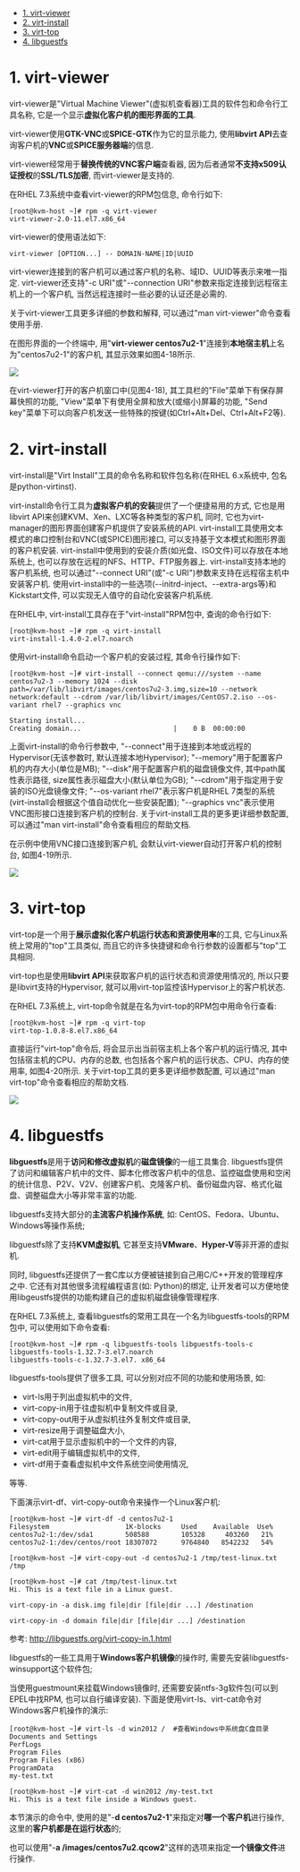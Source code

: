 
<!-- @import "[TOC]" {cmd="toc" depthFrom=1 depthTo=6 orderedList=false} -->

<!-- code_chunk_output -->

- [1. virt-viewer](#1-virt-viewer)
- [2. virt-install](#2-virt-install)
- [3. virt-top](#3-virt-top)
- [4. libguestfs](#4-libguestfs)

<!-- /code_chunk_output -->

# 1. virt-viewer

virt\-viewer是"Virtual Machine Viewer"(虚拟机查看器)工具的软件包和命令行工具名称, 它是一个显示**虚拟化客户机的图形界面的工具**. 

virt\-viewer使用**GTK\-VNC**或**SPICE\-GTK**作为它的显示能力, 使用**libvirt API**去查询客户机的**VNC**或**SPICE服务器端**的信息. 

virt\-viewer经常用于**替换传统的VNC客户端**查看器, 因为后者通常**不支持x509认证授权**的**SSL/TLS加密**, 而virt\-viewer是支持的. 

在RHEL 7.3系统中查看virt\-viewer的RPM包信息, 命令行如下: 

```
[root@kvm-host ~]# rpm -q virt-viewer
virt-viewer-2.0-11.el7.x86_64
```

virt-viewer的使用语法如下: 

```
virt-viewer [OPTION...] -- DOMAIN-NAME|ID|UUID
```

virt\-viewer连接到的客户机可以通过客户机的名称、域ID、UUID等表示来唯一指定. virt\-viewer还支持"\-c URI"或"\-\-connection URI"参数来指定连接到远程宿主机上的一个客户机, 当然远程连接时一些必要的认证还是必需的. 

关于virt\-viewer工具更多详细的参数和解释, 可以通过"man virt\-viewer"命令查看使用手册. 

在图形界面的一个终端中, 用"**virt\-viewer centos7u2\-1**"连接到**本地宿主机**上名为"centos7u2\-1"的客户机, 其显示效果如图4-18所示. 

![](./images/2019-05-19-19-22-47.png)

在virt\-viewer打开的客户机窗口中(见图4\-18), 其工具栏的"File"菜单下有保存屏幕快照的功能, "View"菜单下有使用全屏和放大(或缩小)屏幕的功能, "Send key"菜单下可以向客户机发送一些特殊的按键(如Ctrl\+Alt\+Del、Ctrl\+Alt\+F2等). 

# 2. virt-install

virt\-install是"Virt Install"工具的命令名称和软件包名称(在RHEL 6.x系统中, 包名是python\-virtinst). 

virt\-install命令行工具为**虚拟客户机的安装**提供了一个便捷易用的方式, 它也是用libvirt API来创建KVM、Xen、LXC等各种类型的客户机, 同时, 它也为virt\-manager的图形界面创建客户机提供了安装系统的API. virt-install工具使用文本模式的串口控制台和VNC(或SPICE)图形接口, 可以支持基于文本模式和图形界面的客户机安装. virt\-install中使用到的安装介质(如光盘、ISO文件)可以存放在本地系统上, 也可以存放在远程的NFS、HTTP、FTP服务器上. virt-install支持本地的客户机系统, 也可以通过"\-\-connect URI"(或"\-c URI")参数来支持在远程宿主机中安装客户机. 使用virt\-install中的一些选项(\-\-initrd-inject、\-\-extra-args等)和Kickstart文件, 可以实现无人值守的自动化安装客户机系统. 

在RHEL中, virt\-install工具存在于"virt\-install"RPM包中, 查询的命令行如下: 

```
[root@kvm-host ~]# rpm -q virt-install
virt-install-1.4.0-2.el7.noarch
```

使用virt-install命令启动一个客户机的安装过程, 其命令行操作如下: 

```
[root@kvm-host ~]# virt-install --connect qemu:///system --name centos7u2-3 --memory 1024 --disk path=/var/lib/libvirt/images/centos7u2-3.img,size=10 --network network:default --cdrom /var/lib/libvirt/images/CentOS7.2.iso --os-variant rhel7 --graphics vnc

Starting install...
Creating domain...                       |    0 B  00:00:00
```

上面virt\-install的命令行参数中, "\-\-connect"用于连接到本地或远程的Hypervisor(无该参数时, 默认连接本地Hypervisor); "\-\-memory"用于配置客户机的内存大小(单位是MB); "\-\-disk"用于配置客户机的磁盘镜像文件, 其中path属性表示路径, size属性表示磁盘大小(默认单位为GB); "\-\-cdrom"用于指定用于安装的ISO光盘镜像文件; "\-\-os\-variant rhel7"表示客户机是RHEL 7类型的系统(virt\-install会根据这个值自动优化一些安装配置); "\-\-graphics vnc"表示使用VNC图形接口连接到客户机的控制台. 关于virt\-install工具的更多更详细参数配置, 可以通过"man virt\-install"命令查看相应的帮助文档. 

在示例中使用VNC接口连接到客户机, 会默认virt-viewer自动打开客户机的控制台, 如图4\-19所示. 

![](./images/2019-05-19-19-28-56.png)

# 3. virt-top

virt\-top是一个用于**展示虚拟化客户机运行状态和资源使用率**的工具, 它与Linux系统上常用的"top"工具类似, 而且它的许多快捷键和命令行参数的设置都与"top"工具相同. 

virt\-top也是使用**libvirt API**来获取客户机的运行状态和资源使用情况的, 所以只要是libvirt支持的Hypervisor, 就可以用virt\-top监控该Hypervisor上的客户机状态. 

在RHEL 7.3系统上, virt\-top命令就是在名为virt\-top的RPM包中用命令行查看: 

```
[root@kvm-host ~]# rpm -q virt-top
virt-top-1.0.8-8.el7.x86_64
```

直接运行"virt-top"命令后, 将会显示出当前宿主机上各个客户机的运行情况, 其中包括宿主机的CPU、内存的总数, 也包括各个客户机的运行状态、CPU、内存的使用率, 如图4-20所示. 关于virt-top工具的更多更详细参数配置, 可以通过"man virt\-top"命令查看相应的帮助文档. 

![](./images/2019-05-19-19-29-44.png)

# 4. libguestfs

**libguestfs**是用于**访问和修改虚拟机**的**磁盘镜像**的一组工具集合. libguestfs提供了访问和编辑客户机中的文件、脚本化修改客户机中的信息、监控磁盘使用和空闲的统计信息、P2V、V2V、创建客户机、克隆客户机、备份磁盘内容、格式化磁盘、调整磁盘大小等非常丰富的功能. 

libguestfs支持大部分的**主流客户机操作系统**, 如: CentOS、Fedora、Ubuntu、Windows等操作系统; 

libguestfs除了支持**KVM虚拟机**, 它甚至支持**VMware**、**Hyper\-V**等非开源的虚拟机. 

同时, libguestfs还提供了一套C库以方便被链接到自己用C/C\+\+开发的管理程序之中. 它还有对其他很多流程编程语言(如: Python)的绑定, 让开发者可以方便地使用libgeustfs提供的功能构建自己的虚拟机磁盘镜像管理程序. 

在RHEL 7.3系统上, 查看libguestfs的常用工具在一个名为libguestfs\-tools的RPM包中, 可以使用如下命令查看: 

```
[root@kvm-host ~]# rpm -q libguestfs-tools libguestfs-tools-c
libguestfs-tools-1.32.7-3.el7.noarch
libguestfs-tools-c-1.32.7-3.el7. x86_64
```

libguestfs\-tools提供了很多工具, 可以分别对应不同的功能和使用场景, 如: 

- virt\-ls用于列出虚拟机中的文件, 
- virt\-copy\-in用于往虚拟机中复制文件或目录, 
- virt\-copy\-out用于从虚拟机往外复制文件或目录, 
- virt\-resize用于调整磁盘大小, 
- virt\-cat用于显示虚拟机中的一个文件的内容, 
- virt\-edit用于编辑虚拟机中的文件, 
- virt\-df用于查看虚拟机中文件系统空间使用情况, 

等等. 

下面演示virt\-df、virt\-copy\-out命令来操作一个Linux客户机: 

```
[root@kvm-host ~]# virt-df -d centos7u2-1
Filesystem                   1K-blocks     Used    Available  Use%
centos7u2-1:/dev/sda1        508588        105328     403260   21%
centos7u2-1:/dev/centos/root 18307072      9764840   8542232   54%

[root@kvm-host ~]# virt-copy-out -d centos7u2-1 /tmp/test-linux.txt /tmp

[root@kvm-host ~]# cat /tmp/test-linux.txt
Hi. This is a text file in a Linux guest.
```

```
virt-copy-in -a disk.img file|dir [file|dir ...] /destination

virt-copy-in -d domain file|dir [file|dir ...] /destination
```

参考: http://libguestfs.org/virt-copy-in.1.html

libguestfs的一些工具用于**Windows客户机镜像**的操作时, 需要先安装libguestfs\-winsupport这个软件包; 

当使用guestmount来挂载Windows镜像时, 还需要安装ntfs\-3g软件包(可以到EPEL中找RPM, 也可以自行编译安装). 下面是使用virt\-ls、virt\-cat命令对Windows客户机操作的演示: 

```
[root@kvm-host ~]# virt-ls -d win2012 /  #查看Windows中系统盘C盘目录
Documents and Settings
PerfLogs
Program Files
Program Files (x86)
ProgramData
my-test.txt

[root@kvm-host ~]# virt-cat -d win2012 /my-test.txt
Hi. This is a text file inside a Windows guest.
```

本节演示的命令中, 使用的是"\-**d centos7u2\-1**"来指定对**哪一个客户机**进行操作, 这里的**客户机都是在运行状态**的; 

也可以使用"\-**a /images/centos7u2.qcow2**"这样的选项来指定**一个镜像文件**进行操作. 

